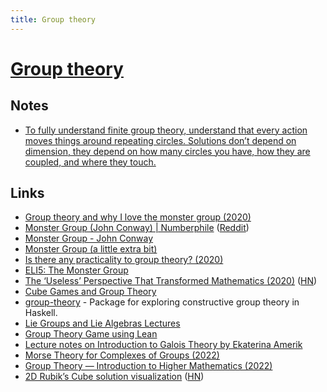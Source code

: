```yaml
---
title: Group theory
---
```


# [Group theory](https://en.wikipedia.org/wiki/Group_theory)

## Notes

- [To fully understand finite group theory, understand that every action moves things around repeating circles. Solutions don’t depend on dimension, they depend on how many circles you have, how they are coupled, and where they touch.](https://twitter.com/JasonHise64/status/1594947398291591168)

## Links

- [Group theory and why I love the monster group (2020)](https://www.youtube.com/watch?v=mH0oCDa74tE)
- [Monster Group (John Conway) | Numberphile](https://www.youtube.com/watch?v=jsSeoGpiWsw) ([Reddit](https://www.reddit.com/r/math/comments/254q8a/monster_group_numberphile/))
- [Monster Group - John Conway](https://www.youtube.com/watch?v=lbN8EMcOH5o)
- [Monster Group (a little extra bit)](https://www.youtube.com/watch?v=MXKiih4JJvQ)
- [Is there any practicality to group theory? (2020)](https://www.reddit.com/r/learnmath/comments/fs2cej/is_there_any_practicality_to_group_theory/)
- [ELI5: The Monster Group](https://www.reddit.com/r/math/comments/43gcyh/eli5_the_monster_group/)
- [The ‘Useless’ Perspective That Transformed Mathematics (2020)](https://www.quantamagazine.org/the-useless-perspective-that-transformed-mathematics-20200609/) ([HN](https://news.ycombinator.com/item?id=23473919))
- [Cube Games and Group Theory](https://prideout.net/blog/group_theory/)
- [group-theory](https://github.com/emilypi/group-theory) - Package for exploring constructive group theory in Haskell.
- [Lie Groups and Lie Algebras Lectures](http://pirsa.org/C19034)
- [Group Theory Game using Lean](https://github.com/ImperialCollegeLondon/group-theory-game)
- [Lecture notes on Introduction to Galois Theory by Ekaterina Amerik](https://github.com/ivanmurashko/courseragalois/blob/master/galois.pdf)
- [Morse Theory for Complexes of Groups (2022)](https://arxiv.org/abs/2203.00539)
- [Group Theory — Introduction to Higher Mathematics (2022)](https://www.youtube.com/watch?v=KufsL2VgELo)
- [2D Rubik’s Cube solution visualization](https://twitter.com/jagarikin/status/1593771091738374144) ([HN](https://news.ycombinator.com/item?id=33716796))
